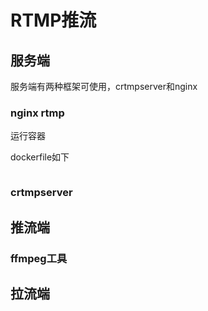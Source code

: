 # RTMP推流


## 服务端

服务端有两种框架可使用，crtmpserver和nginx


### nginx rtmp

运行容器



dockerfile如下
```
```

### crtmpserver

## 推流端

### ffmpeg工具

## 拉流端
